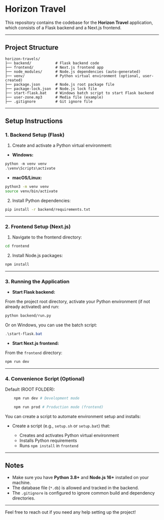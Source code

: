 # Horizon Travel

This repository contains the codebase for the **Horizon Travel** application, which consists of a Flask backend and a Next.js frontend.

---

## Project Structure

```text
horizon-travels/
├── backend/           # Flask backend code
├── frontend/          # Next.js frontend app
├── node_modules/      # Node.js dependencies (auto-generated)
├── venv/              # Python virtual environment (optional, user-created)
├── package.json       # Node.js root package file
├── package-lock.json  # Node.js lock file
├── start-flask.bat    # Windows batch script to start Flask backend
├── user-zone.mp3      # Media file (example)
├── .gitignore         # Git ignore file
```

---

## Setup Instructions

### 1. Backend Setup (Flask)

1. Create and activate a Python virtual environment:

- **Windows:**

```powershell
python -m venv venv
.\venv\Scripts\activate
```

- **macOS/Linux:**

```bash
python3 -m venv venv
source venv/bin/activate
```

2. Install Python dependencies:

```bash
pip install -r backend/requirements.txt
```

---

### 2. Frontend Setup (Next.js)

1. Navigate to the frontend directory:

```bash
cd frontend
```

2. Install Node.js packages:

```bash
npm install
```

---

### 3. Running the Application

- **Start Flask backend:**

From the project root directory, activate your Python environment (if not already activated) and run:

```bash
python backend/run.py
```

Or on Windows, you can use the batch script:

```powershell
.\start-flask.bat
```

- **Start Next.js frontend:**

From the `frontend` directory:

```bash
npm run dev
```

---

### 4. Convenience Script (Optional)
Default (ROOT FOLDER):
```bash
    npm run dev # Development mode
```

```bash
    npm run prod # Production mode (frontend)
```

You can create a script to automate environment setup and installs:
- Create a script (e.g., `setup.sh` or `setup.bat`) that:

  - Creates and activates Python virtual environment
  - Installs Python requirements
  - Runs `npm install` in `frontend`

---

## Notes

- Make sure you have **Python 3.8+** and **Node.js 16+** installed on your machine.
- The database file (`*.db`) is allowed and tracked in the backend.
- The `.gitignore` is configured to ignore common build and dependency directories.

---

Feel free to reach out if you need any help setting up the project!
